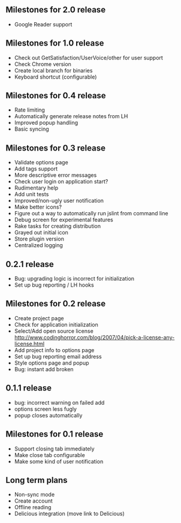 Milestones for 2.0 release
--------------------------
- Google Reader support


Milestones for 1.0 release
--------------------------
- Check out GetSatisfaction/UserVoice/other for user support 
- Check Chrome version
- Create local branch for binaries
- Keyboard shortcut (configurable)
                      
Milestones for 0.4 release
--------------------------
- Rate limiting     
- Automatically generate release notes from LH   
- Improved popup handling                                 
- Basic syncing

Milestones for 0.3 release
---------------------------
- Validate options page
- Add tags support
- More descriptive error messages      
- Check user login on application start?
- Rudimentary help
- Add unit tests
- Improved/non-ugly user notification                                                        
- Make better icons?
- Figure out a way to automatically run jslint from command line
- Debug screen for experimental features         
- Rake tasks for creating distribution
- Grayed out initial icon
- Store plugin version
- Centralized logging

0.2.1 release
-------------
- Bug: upgrading logic is incorrect for initialization
- Set up bug reporting / LH hooks

Milestones for 0.2 release
--------------------------
- Create project page
- Check for application initialization
- Select/Add open source license http://www.codinghorror.com/blog/2007/04/pick-a-license-any-license.html  
- Add project info to options page
- Set up bug reporting email address
- Style options page and popup
- Bug: instant add broken

0.1.1 release
-------------
- bug: incorrect warning on failed add
- options screen less fugly
- popup closes automatically

Milestones for 0.1 release
--------------------------
- Support closing tab immediately
- Make close tab configurable
- Make some kind of user notification

Long term plans
--------------- 
- Non-sync mode
- Create account
- Offline reading
- Delicious integration (move link to Delicious)